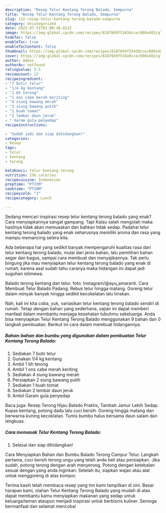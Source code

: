 ```yaml
---
description: "Resep Telur Kentang Terong Balado, Sempurna"
title: "Resep Telur Kentang Terong Balado, Sempurna"
slug: 132-resep-telur-kentang-terong-balado-sempurna
category: Uncategorized
date: 2022-07-31T03:00:48.013Z
image: https://img-global.cpcdn.com/recipes/8187669f53410cce/680x482cq70/telur-kentang-terong-balado-foto-resep-utama.jpg
hideToc: false
enableToc: true
enableTocContent: false
thumbnail: https://img-global.cpcdn.com/recipes/8187669f53410cce/680x482cq70/telur-kentang-terong-balado-foto-resep-utama.jpg
cover: https://img-global.cpcdn.com/recipes/8187669f53410cce/680x482cq70/telur-kentang-terong-balado-foto-resep-utama.jpg
author: Admin
authorAv: notfound
ratingvalue: 3.5
reviewcount: 13
recipeingredient:
- "7 butir telur"
- "1/4 kg kentang"
- "1 bh terong"
- "1 ons cabe merah keriting"
- "4 siung bawang merah"
- "2 siung bawang putih"
- "1 buah tomat"
- "2 lembar daun jeruk"
- " Garam gula penyedap"
recipeinstructions:

- "Sudah jadi dan siap dihidangkan!"
categories:
- Resep
tags:
- telur
- kentang
- terong

katakunci: telur kentang terong 
nutrition: 256 calories
recipecuisine: Indonesian
preptime: "PT33M"
cooktime: "PT30M"
recipeyield: "3"
recipecategory: Lunch

---
```



Sedang mencari inspirasi resep telur kentang terong balado yang enak? Cara menyiapkannya sangat gampang. Tapi Kalau salah mengolah maka hasilnya tidak akan memuaskan dan bahkan tidak sedap. Padahal telur kentang terong balado yang enak seharusnya memiliki aroma dan rasa yang mampu memancing selera kita.


Ada beberapa hal yang sedikit banyak mempengaruhi kualitas rasa dari telur kentang terong balado, mulai dari jenis bahan, lalu pemilihan bahan segar dan bagus, sampai cara membuat dan menyajikannya. Tak perlu bingung jika mau menyiapkan telur kentang terong balado yang enak di rumah, karena asal sudah tahu caranya maka hidangan ini dapat jadi suguhan istimewa.

Balado terong kentang dan telur. foto: Instagram/@ayu_amaranti. Cara Membuat Telur Balado Padang: Rebus telur hingga matang. Goreng telur dalam minyak banyak hingga sedikit kecokelatan lalu tiriskan.


Nah, kali ini kita coba, yuk, variasikan telur kentang terong balado sendiri di rumah. Tetap dengan bahan yang sederhana, sajian ini dapat memberi manfaat dalam membantu menjaga kesehatan tubuhmu sekeluarga. Anda bisa menyiapkan Telur Kentang Terong Balado menggunakan 9 bahan dan 0 langkah pembuatan. Berikut ini cara dalam membuat hidangannya.

<!--inarticleads1-->

##### Bahan-bahan dan bumbu yang digunakan dalam pembuatan Telur Kentang Terong Balado:

1. Sediakan 7 butir telur
1. Gunakan 1/4 kg kentang
1. Ambil 1 bh terong
1. Ambil 1 ons cabe merah keriting
1. Sediakan 4 siung bawang merah
1. Persiapkan 2 siung bawang putih
1. Sediakan 1 buah tomat
1. Sediakan 2 lembar daun jeruk
1. Ambil  Garam gula penyedap


Baca juga: Resep Terong Hijau Balado Praktis, Tambah Jamur Lebih Sedap. Kupas kentang, potong dadu lalu cuci bersih. Goreng hingga matang dan berwarna kuning kecoklatan. Tumis bumbu halus bersama daun salam dan lengkuas. 

<!--inarticleads2-->

##### Cara memasak Telur Kentang Terong Balado:


1. Selesai dan siap dihidangkan!

Cara Menyiapkan Bahan dan Bumbu Balado Terong Campur Telur. Langkah pertama, cuci bersih terong ungu yang telah anda beli atau persiapkan. Jika sudah, potong terong dengan arah menyerong. Potong dengan ketebalan sesuai dengan yang anda inginkan. Setelah itu, siapkan wajan atau alat untuk menggoreng di atas kompor. 

Terima kasih telah membaca resep yang tim kami tampilkan di sini. Besar harapan kami, olahan Telur Kentang Terong Balado yang mudah di atas dapat membantu kamu menyiapkan makanan yang sedap untuk keluarga/teman ataupun menjadi inspirasi untuk berbisnis kuliner. Semoga bermanfaat dan selamat mencoba!
